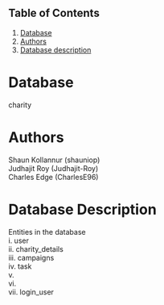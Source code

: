 ## Table of Contents
1. [Database](#database)
2. [Authors](#authors)
3. [Database description](#database-description)
 
# Database
charity

# Authors
Shaun Kollannur (shauniop)  
Judhajit Roy (Judhajit-Roy)  
Charles Edge (CharlesE96)  

# Database Description
Entities in the database  
i. user  
ii. charity_details  
iii. campaigns  
iv. task  
v.   
vi.  
vii. login_user  
